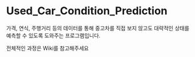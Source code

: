 # Used_Car_Condition_Prediction
가격, 연식, 주행거리 등의 데이터를 통해 중고차를 직접 보지 않고도 대략적인 상태를 예측할 수 있도록 도와주는 프로그램입니다.

전체적인 과정은 Wiki를 참고해주세요

